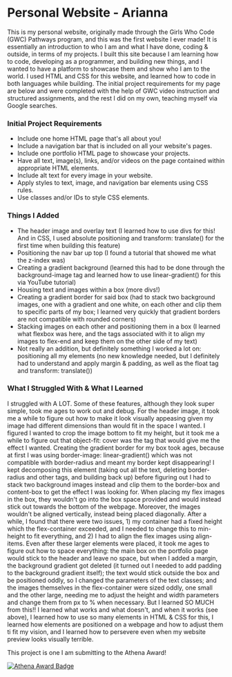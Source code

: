 # Personal Website - Arianna 
This is my personal website, originally made through the Girls Who Code (GWC) Pathways program, and this was the first website I ever made! It is essentially an introduction to who I am and what I have done, coding & outside, in terms of my projects. I built this site because I am learning how to code, developing as a programmer, and building new things, and I wanted to have a platform to showcase them and show who I am to the world. I used HTML and CSS for this website, and learned how to code in both languages while building. The initial project requirements for my page are below and were completed with the help of GWC video instruction and structured assignments, and the rest I did on my own, teaching myself via Google searches. 

### Initial Project Requirements
- Include one home HTML page that's all about you!
- Include a navigation bar that is included on all your website's pages.
- Include one portfolio HTML page to showcase your projects.
- Have all text, image(s), links, and/or videos on the page contained within appropriate HTML elements.
- Include alt text for every image in your website.
- Apply styles to text, image, and navigation bar elements using CSS rules.
- Use classes and/or IDs to style CSS elements.

### Things I Added
- The header image and overlay text (I learned how to use divs for this! And in CSS, I used absolute positioning and transform: translate() for the first time when building this feature)
- Positioning the nav bar up top (I found a tutorial that showed me what the z-index was)
- Creating a gradient background (learned this had to be done through the background-image tag and learned how to use linear-gradient() for this via YouTube tutorial)
- Housing text and images within a box (more divs!)
- Creating a gradient border for said box (had to stack two background images, one with a gradient and one white, on each other and clip them to specific parts of my box; I learned very quickly that gradient borders are not compatible with rounded corners)
- Stacking images on each other and positioning them in a box (I learned what flexbox was here, and the tags associated with it to align my images to flex-end and keep them on the other side of my text)
- Not really an addition, but definitely something I worked a lot on: positioning all my elements (no new knowledge needed, but I definitely had to understand and apply margin & padding, as well as the float tag and transform: translate())

### What I Struggled With & What I Learned
I struggled with A LOT. Some of these features, although they look super simple, took me ages to work out and debug. 
      For the header image, it took me a while to figure out how to make it look visually appeasing given my image had different dimensions than would fit in the space I wanted. I figured I wanted to crop the image bottom to fit my height, but it took me a while to figure out that object-fit: cover was the tag that would give me the effect I wanted. 
      Creating the gradient border for my box took ages, because at first I was using border-image: linear-gradient() which was not compatible with border-radius and meant my border kept disappearing! I kept decomposing this element (taking out all the text, deleting border-radius and other tags, and building back up) before figuring out I had to stack two background images instead and clip them to the border-box and content-box to get the effect I was looking for. 
      When placing my flex images in the box, they wouldn't go into the box space provided and would instead stick out towards the bottom of the webpage. Moreover, the images wouldn't be aligned vertically, instead being placed diagonally. After a while, I found that there were two issues, 1) my container had a fixed height which the flex-container exceeded, and I needed to change this to min-height to fit everything, and 2) I had to align the flex images using align-items. 
      Even after these larger elements were placed, it took me ages to figure out how to space everything: the main box on the portfolio page would stick to the header and leave no space, but when I added a margin, the background gradient got deleted (it turned out I needed to add padding to the background gradient itself); the text would stick outside the box and be positioned oddly, so I changed the parameters of the text classes; and the images themselves in the flex-container were sized oddly, one small and the other large, needing me to adjust the height and width parameters and change them from px to % when necessary. 
      But I learned SO MUCH from this!! I learned what works and what doesn't, and when it works (see above), I learned how to use so many elements in HTML & CSS for this, I learned how elements are positioned on a webpage and how to adjust them ti fit my vision, and I learned how to persevere even when my website preview looks visually terrible. 

This project is one I am submitting to the Athena Award!

[![Athena Award Badge](https://img.shields.io/endpoint?url=https%3A%2F%2Faward.athena.hackclub.com%2Fapi%2Fbadge)](https://award.athena.hackclub.com?utm_source=readme)
